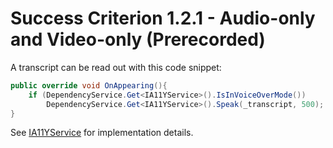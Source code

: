 # Success Criterion 1.2.1 - Audio-only and Video-only (Prerecorded)

A transcript can be read out with this code snippet:

```csharp
public override void OnAppearing(){
    if (DependencyService.Get<IA11YService>().IsInVoiceOverMode())
        DependencyService.Get<IA11YService>().Speak(_transcript, 500);
}
```

See [IA11YService](./A11YService.md) for implementation details.